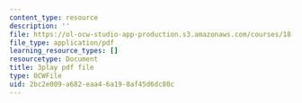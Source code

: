 ```yaml
---
content_type: resource
description: ''
file: https://ol-ocw-studio-app-production.s3.amazonaws.com/courses/18-06sc-linear-algebra-fall-2011/2bc2e009a682eaa46a198af45d6dc80c_-eA2D_rIcNA.pdf
file_type: application/pdf
learning_resource_types: []
resourcetype: Document
title: 3play pdf file
type: OCWFile
uid: 2bc2e009-a682-eaa4-6a19-8af45d6dc80c
---
```


